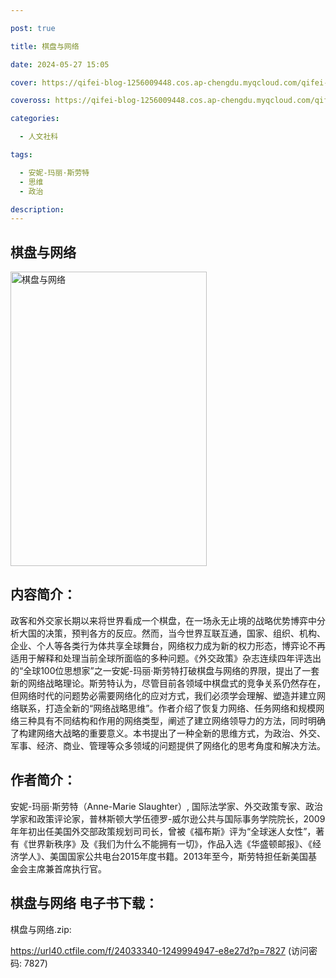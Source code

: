 ```yaml
---

post: true

title: 棋盘与网络

date: 2024-05-27 15:05

cover: https://qifei-blog-1256009448.cos.ap-chengdu.myqcloud.com/qifei-blog/660a22be9f345e8d031ac1ce.jpg

coveross: https://qifei-blog-1256009448.cos.ap-chengdu.myqcloud.com/qifei-blog/660a22be9f345e8d031ac1ce.jpg

categories:

  - 人文社科

tags:

  - 安妮-玛丽·斯劳特
  - 思维
  - 政治

description:
---
```


##  棋盘与网络

<img alt="棋盘与网络 " class="aligncenter loading" data-was-processed="true" decoding="async" fetchpriority="high" height="471" src="https://qifei-blog-1256009448.cos.ap-chengdu.myqcloud.com/qifei-blog/660a22be9f345e8d031ac1ce.jpg" style="cursor: zoom-in;" width="314"/>

## 内容简介：

政客和外交家长期以来将世界看成一个棋盘，在一场永无止境的战略优势博弈中分析大国的决策，预判各方的反应。然而，当今世界互联互通，国家、组织、机构、企业、个人等各类行为体共享全球舞台，网络权力成为新的权力形态，博弈论不再适用于解释和处理当前全球所面临的多种问题。《外交政策》杂志连续四年评选出的“全球100位思想家”之一安妮-玛丽·斯劳特打破棋盘与网络的界限，提出了一套新的网络战略理论。斯劳特认为，尽管目前各领域中棋盘式的竞争关系仍然存在，但网络时代的问题势必需要网络化的应对方式，我们必须学会理解、塑造并建立网络联系，打造全新的“网络战略思维”。作者介绍了恢复力网络、任务网络和规模网络三种具有不同结构和作用的网络类型，阐述了建立网络领导力的方法，同时明确了构建网络大战略的重要意义。本书提出了一种全新的思维方式，为政治、外交、军事、经济、商业、管理等众多领域的问题提供了网络化的思考角度和解决方法。

## 作者简介：

安妮-玛丽·斯劳特（Anne-Marie Slaughter）, 国际法学家、外交政策专家、政治学家和政策评论家，普林斯顿大学伍德罗-威尔逊公共与国际事务学院院长，2009年年初出任美国外交部政策规划司司长，曾被《福布斯》评为“全球迷人女性”，著有《世界新秩序》及《我们为什么不能拥有一切》，作品入选《华盛顿邮报》、《经济学人》、美国国家公共电台2015年度书籍。2013年至今，斯劳特担任新美国基金会主席兼首席执行官。

## 棋盘与网络 电子书下载：



棋盘与网络.zip: 

https://url40.ctfile.com/f/24033340-1249994947-e8e27d?p=7827 (访问密码: 7827)
